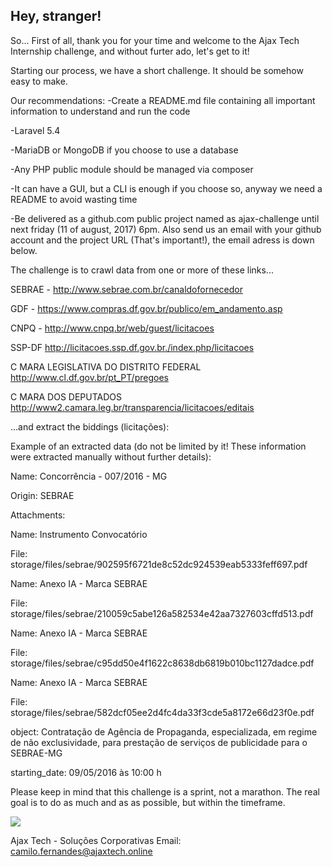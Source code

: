
## Hey, stranger! 
 
 
So... First of all, thank you for your time and welcome to the Ajax Tech Internship challenge,  and without furter ado, let's get to it!


Starting our process, we have a short challenge. It should be somehow easy to make.
 
 
Our recommendations:
-Create a README.md file containing all important information to understand and run the code

-Laravel 5.4

-MariaDB or MongoDB if you choose to use a database

-Any PHP public module should be managed via composer

-It can have a GUI, but a CLI is enough if you choose so, anyway we need a README to avoid wasting time

-Be delivered as a github.com public project named as ajax-challenge until next friday (11 of august, 2017) 6pm. Also send us an email with your github account and the project URL (That's important!), the email adress is down below.
 
 
The challenge is to crawl data from one or more of these links...

SEBRAE - http://www.sebrae.com.br/canaldofornecedor

GDF - https://www.compras.df.gov.br/publico/em_andamento.asp

CNPQ - http://www.cnpq.br/web/guest/licitacoes

SSP-DF http://licitacoes.ssp.df.gov.br./index.php/licitacoes

C MARA LEGISLATIVA DO DISTRITO FEDERAL http://www.cl.df.gov.br/pt_PT/pregoes

C MARA DOS DEPUTADOS http://www2.camara.leg.br/transparencia/licitacoes/editais

...and extract the biddings (licitações):

 
Example of an extracted data (do not be limited by it! These information were extracted manually without further details):

Name: Concorrência - 007/2016 - MG

Origin: SEBRAE

Attachments:

Name: Instrumento Convocatório

File: storage/files/sebrae/902595f6721de8c52dc924539eab5333feff697.pdf

Name: Anexo IA - Marca SEBRAE

File: storage/files/sebrae/210059c5abe126a582534e42aa7327603cffd513.pdf

Name: Anexo IA - Marca SEBRAE

File: storage/files/sebrae/c95dd50e4f1622c8638db6819b010bc1127dadce.pdf

Name: Anexo IA - Marca SEBRAE

File: storage/files/sebrae/582dcf05ee2d4fc4da33f3cde5a8172e66d23f0e.pdf

object: Contratação de Agência de Propaganda, especializada, em regime de não exclusividade, para prestação de serviços de publicidade para o SEBRAE-MG

starting_date: 09/05/2016 às 10:00 h

Please keep in mind that this challenge is a sprint, not a marathon. The real goal is to do as much and as as possible, but within the timeframe.

 
![]({{site.baseurl}}/https://drive.google.com/file/d/0B-pE4Z0ocJVoOUwwSW8yUFFrRHM/view?usp=sharing)

Ajax Tech - Soluções Corporativas
Email: camilo.fernandes@ajaxtech.online
